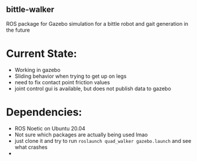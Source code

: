 ## bittle-walker
ROS package for Gazebo simulation for a bittle robot and gait generation in the future

# Current State:
- Working in gazebo
- Sliding behavior when trying to get up on legs
- need to fix contact point friction values
- joint control gui is available, but does not publish data to gazebo

# Dependencies:
- ROS Noetic on Ubuntu 20.04
- Not sure which packages are actually being used lmao
- just clone it and try to run `roslaunch quad_walker gazebo.launch` and see what crashes
- 
